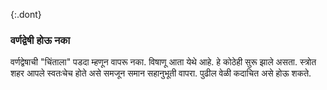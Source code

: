 {:.dont} 
 ### वर्णद्वेषी होऊ नका 

 वर्णद्वेषाची "चिंताला" पडदा म्हणून वापरू नका. विषाणू आता येथे आहे. हे कोठेही सुरू झाले असता. स्त्रोत शहर आपले स्वतःचेच होते असे समजून समान सहानुभूती वापरा. पुढील वेळी कदाचित असे होऊ शकते. 

